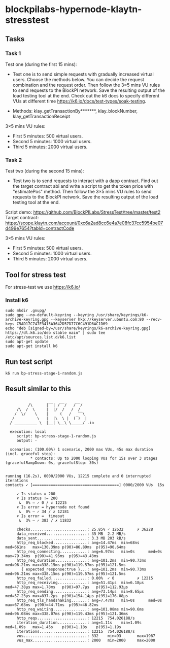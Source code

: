 # blockpilabs-hypernode-klaytn-stresstest


## Tasks

### Task 1
Test one (during the first 15 mins): 
 - Test one is to send simple requests with gradually increased virtual users. Choose the methods below. You can decide the request combination and the request order. Then follow the 3×5 mins VU rules to send requests to the BlockPI network. Save the resulting output of the load testing tool at the end. Check out the k6 docs to specify different VUs at different time https://k6.io/docs/test-types/soak-testing.

 - Methods: klay_getTransactionBy*******, klay_blockNumber, klay_getTransactionReceipt

3×5 mins VU rules:
 - First 5 minutes: 500 virtual users.
 - Second 5 minutes: 1000 virtual users. 
 - Third 5 minutes: 2000 virtual users.

### Task 2

Test two (during the second 15 mins):
 - Test two is to send requests to interact with a dapp contract. Find out the target contract abi and write a script to get the token price with "estimatePos" method. Then follow the 3×5 mins VU rules to send requests to the BlockPI network. Save the resulting output of the load testing tool at the end. 

Script demo: https://github.com/BlockPILabs/StressTest/tree/master/test2
Target contract: https://scope.klaytn.com/account/0xc6a2ad8cc6e4a7e08fc37cc5954be07d499e7654?tabId=contractCode

3×5 mins VU rules:
 - First 5 minutes: 500 virtual users.
 - Second 5 minutes: 1000 virtual users.
 - Third 5 minutes: 2000 virtual users.

## Tool for stress test
For stress-test we use https://k6.io/

### Install k6
```
sudo mkdir .gnupg/
sudo gpg --no-default-keyring --keyring /usr/share/keyrings/k6-archive-keyring.gpg --keyserver hkp://keyserver.ubuntu.com:80 --recv-keys C5AD17C747E3415A3642D57D77C6C491D6AC1D69
echo "deb [signed-by=/usr/share/keyrings/k6-archive-keyring.gpg] https://dl.k6.io/deb stable main" | sudo tee /etc/apt/sources.list.d/k6.list
sudo apt-get update
sudo apt-get install k6
```

## Run test script

```
k6 run bp-stress-stage-1-random.js
```

## Result similar to this

```

          /\      |‾‾| /‾‾/   /‾‾/   
     /\  /  \     |  |/  /   /  /    
    /  \/    \    |     (   /   ‾‾\  
   /          \   |  |\  \ |  (‾)  | 
  / __________ \  |__| \__\ \_____/ .io

  execution: local
     script: bp-stress-stage-1-random.js
     output: -

  scenarios: (100.00%) 1 scenario, 2000 max VUs, 45s max duration (incl. graceful stop):
           * contacts: Up to 2000 looping VUs for 15s over 3 stages (gracefulRampDown: 0s, gracefulStop: 30s)


running (16.2s), 0000/2000 VUs, 12215 complete and 0 interrupted iterations
contacts ✓ [======================================] 0000/2000 VUs  15s

     ✓ Is status = 200
     ✗ Is status != 200
      ↳  0% — ✓ 0 / ✗ 12215
     ✗ Is error = hypernode not found
      ↳  0% — ✓ 34 / ✗ 12181
     ✗ Is error =  timeout
      ↳  3% — ✓ 383 / ✗ 11832

     checks.........................: 25.85% ✓ 12632      ✗ 36228 
     data_received..................: 35 MB  2.2 MB/s
     data_sent......................: 3.3 MB 203 kB/s
     http_req_blocked...............: avg=14.47ms  min=68ns    med=661ns   max=130.39ms p(90)=86.89ms  p(95)=90.64ms 
     http_req_connecting............: avg=6.97ms   min=0s      med=0s      max=79.34ms  p(90)=41.95ms  p(95)=43.43ms 
     http_req_duration..............: avg=101.2ms  min=90.73ms med=96.21ms max=338.15ms p(90)=119.57ms p(95)=121.5ms 
       { expected_response:true }...: avg=101.2ms  min=90.73ms med=96.21ms max=338.15ms p(90)=119.57ms p(95)=121.5ms 
     http_req_failed................: 0.00%  ✓ 0          ✗ 12215 
     http_req_receiving.............: avg=51.41µs  min=6.18µs  med=47.38µs max=1.78ms   p(90)=97.7µs   p(95)=112.93µs
     http_req_sending...............: avg=73.14µs  min=8.65µs  med=57.23µs max=837.2µs  p(90)=154.14µs p(95)=176.88µs
     http_req_tls_handshaking.......: avg=7.47ms   min=0s      med=0s      max=67.63ms  p(90)=44.71ms  p(95)=46.82ms 
     http_req_waiting...............: avg=101.08ms min=90.6ms  med=96.08ms max=338.07ms p(90)=119.43ms p(95)=121.36ms
     http_reqs......................: 12215  754.026188/s
     iteration_duration.............: avg=1.11s    min=1.09s   med=1.09s   max=1.45s    p(90)=1.18s    p(95)=1.19s   
     iterations.....................: 12215  754.026188/s
     vus............................: 332    min=93       max=1987
     vus_max........................: 2000   min=2000     max=2000

```
